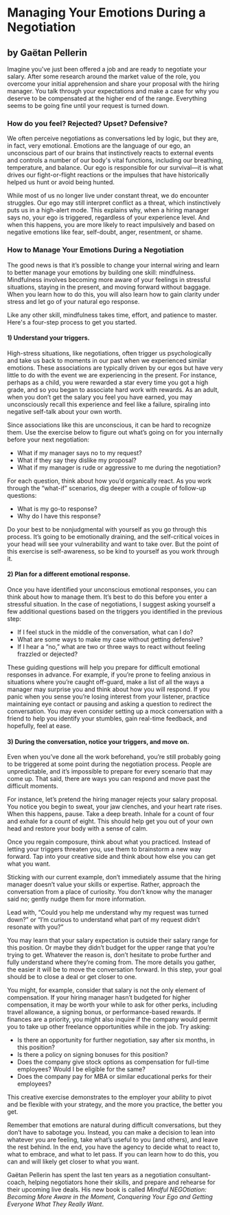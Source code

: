 # Managing Your Emotions During a Negotiation

## by Gaëtan Pellerin

Imagine you've just been offered a job and are ready to negotiate your salary. After some research around the market value of the role, you overcome your initial apprehension and share your proposal with the hiring manager. You talk through your expectations and make a case for why you deserve to be compensated at the higher end of the range. Everything seems to be going fine until your request is turned down.

### How do you feel? Rejected? Upset? Defensive?

We often perceive negotiations as conversations led by logic, but they are, in fact, very emotional. Emotions are the language of our ego, an unconscious part of our brains that instinctively reacts to external events and controls a number of our body's vital functions, including our breathing, temperature, and balance. Our ego is responsible for our survival—it is what drives our fight-or-flight reactions or the impulses that have historically helped us hunt or avoid being hunted.

While most of us no longer live under constant threat, we do encounter struggles. Our ego may still interpret conflict as a threat, which instinctively puts us in a high-alert mode. This explains why, when a hiring manager says no, your ego is triggered, regardless of your experience level. And when this happens, you are more likely to react impulsively and based on negative emotions like fear, self-doubt, anger, resentment, or shame.

### How to Manage Your Emotions During a Negotiation

The good news is that it’s possible to change your internal wiring and learn to better manage your emotions by building one skill: mindfulness. Mindfulness involves becoming more aware of your feelings in stressful situations, staying in the present, and moving forward without baggage. When you learn how to do this, you will also learn how to gain clarity under stress and let go of your natural ego response.

Like any other skill, mindfulness takes time, effort, and patience to master. Here's a four-step process to get you started.

#### 1) Understand your triggers.

High-stress situations, like negotiations, often trigger us psychologically and take us back to moments in our past when we experienced similar emotions. These associations are typically driven by our egos but have very little to do with the event we are experiencing in the present. For instance, perhaps as a child, you were rewarded a star every time you got a high grade, and so you began to associate hard work with rewards. As an adult, when you don’t get the salary you feel you have earned, you may unconsciously recall this experience and feel like a failure, spiraling into negative self-talk about your own worth.

Since associations like this are unconscious, it can be hard to recognize them. Use the exercise below to figure out what’s going on for you internally before your next negotiation:

- What if my manager says no to my request?
- What if they say they dislike my proposal?
- What if my manager is rude or aggressive to me during the negotiation?

For each question, think about how you’d organically react. As you work through the “what-if” scenarios, dig deeper with a couple of follow-up questions:

- What is my go-to response?
- Why do I have this response?

Do your best to be nonjudgmental with yourself as you go through this process. It’s going to be emotionally draining, and the self-critical voices in your head will see your vulnerability and want to take over. But the point of this exercise is self-awareness, so be kind to yourself as you work through it.

#### 2) Plan for a different emotional response.

Once you have identified your unconscious emotional responses, you can think about how to manage them. It’s best to do this before you enter a stressful situation. In the case of negotiations, I suggest asking yourself a few additional questions based on the triggers you identified in the previous step:

- If I feel stuck in the middle of the conversation, what can I do?
- What are some ways to make my case without getting defensive?
- If I hear a “no,” what are two or three ways to react without feeling frazzled or dejected?

These guiding questions will help you prepare for difficult emotional responses in advance. For example, if you’re prone to feeling anxious in situations where you’re caught off-guard, make a list of all the ways a manager may surprise you and think about how you will respond. If you panic when you sense you’re losing interest from your listener, practice maintaining eye contact or pausing and asking a question to redirect the conversation. You may even consider setting up a mock conversation with a friend to help you identify your stumbles, gain real-time feedback, and hopefully, feel at ease.

#### 3) During the conversation, notice your triggers, and move on.

Even when you’ve done all the work beforehand, you’re still probably going to be triggered at some point during the negotiation process. People are unpredictable, and it’s impossible to prepare for every scenario that may come up. That said, there are ways you can respond and move past the difficult moments.

For instance, let’s pretend the hiring manager rejects your salary proposal. You notice you begin to sweat, your jaw clenches, and your heart rate rises. When this happens, pause. Take a deep breath. Inhale for a count of four and exhale for a count of eight. This should help get you out of your own head and restore your body with a sense of calm.

Once you regain composure, think about what you practiced. Instead of letting your triggers threaten you, use them to brainstorm a new way forward. Tap into your creative side and think about how else you can get what you want.

Sticking with our current example, don’t immediately assume that the hiring manager doesn’t value your skills or expertise. Rather, approach the conversation from a place of curiosity. You don’t know why the manager said no; gently nudge them for more information.

Lead with, “Could you help me understand why my request was turned down?” or “I’m curious to understand what part of my request didn’t resonate with you?”

You may learn that your salary expectation is outside their salary range for this position. Or maybe they didn’t budget for the upper range that you’re trying to get. Whatever the reason is, don’t hesitate to probe further and fully understand where they’re coming from. The more details you gather, the easier it will be to move the conversation forward. In this step, your goal should be to close a deal or get closer to one.

You might, for example, consider that salary is not the only element of compensation. If your hiring manager hasn’t budgeted for higher compensation, it may be worth your while to ask for other perks, including travel allowance, a signing bonus, or performance-based rewards. If finances are a priority, you might also inquire if the company would permit you to take up other freelance opportunities while in the job. Try asking:

- Is there an opportunity for further negotiation, say after six months, in this position?
- Is there a policy on signing bonuses for this position?
- Does the company give stock options as compensation for full-time employees? Would I be eligible for the same?
- Does the company pay for MBA or similar educational perks for their employees?

This creative exercise demonstrates to the employer your ability to pivot and be flexible with your strategy, and the more you practice, the better you get.

Remember that emotions are natural during difficult conversations, but they don’t have to sabotage you. Instead, you can make a decision to lean into whatever you are feeling, take what’s useful to you (and others), and leave the rest behind. In the end, you have the agency to decide what to react to, what to embrace, and what to let pass. If you can learn how to do this, you can and will likely get closer to what you want.

Gaëtan Pellerin has spent the last ten years as a negotiation consultant-coach, helping negotiators hone their skills, and prepare and rehearse for their upcoming live deals. His new book is called *Mindful NEGOtiation: Becoming More Aware in the Moment, Conquering Your Ego and Getting Everyone What They Really Want*.